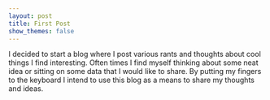 ```yaml
---
layout: post
title: First Post
show_themes: false
---
```


I decided to start a blog where I post various rants and thoughts about cool things I find interesting. Often times I find myself thinking about some neat idea or sitting on some data that I would like to share. By putting my fingers to the keyboard I intend to use this blog as a means to share my thoughts and ideas.
